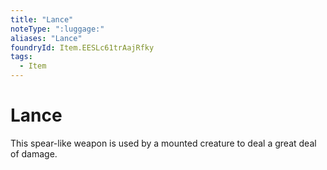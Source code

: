```yaml
---
title: "Lance"
noteType: ":luggage:"
aliases: "Lance"
foundryId: Item.EESLc61trAajRfky
tags:
  - Item
---
```


# Lance

This spear-like weapon is used by a mounted creature to deal a great deal of damage.
